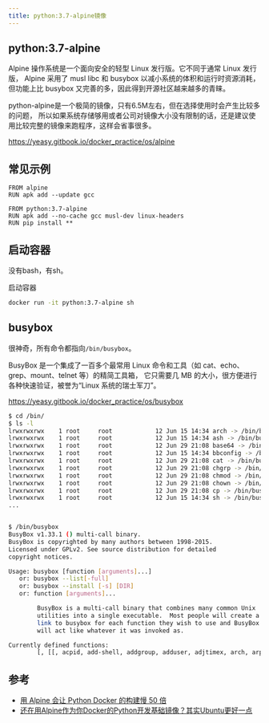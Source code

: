 ```yaml
---
title: python:3.7-alpine镜像
---
```


## python:3.7-alpine





Alpine 操作系统是一个面向安全的轻型 Linux 发行版。它不同于通常 Linux 发行版，
Alpine 采用了 musl libc 和 busybox 以减小系统的体积和运行时资源消耗，但功能上比 busybox 又完善的多，因此得到开源社区越来越多的青睐。


python-alpine是一个极简的镜像，只有6.5M左右，但在选择使用时会产生比较多的问题，
所以如果系统存储够用或者公司对镜像大小没有限制的话，还是建议使用比较完整的镜像来跑程序，这样会省事很多。

https://yeasy.gitbook.io/docker_practice/os/alpine



## 常见示例

```
FROM alpine
RUN apk add --update gcc
```

```
FROM python:3.7-alpine
RUN apk add --no-cache gcc musl-dev linux-headers
RUN pip install **
```

## 启动容器

没有bash，有sh。

启动容器
```sh
docker run -it python:3.7-alpine sh
```




## busybox


很神奇，所有命令都指向`/bin/busybox`。

BusyBox 是一个集成了一百多个最常用 Linux 命令和工具（如 cat、echo、grep、mount、telnet 等）的精简工具箱，
它只需要几 MB 的大小，很方便进行各种快速验证，被誉为“Linux 系统的瑞士军刀”。

https://yeasy.gitbook.io/docker_practice/os/busybox



```sh
$ cd /bin/
$ ls -l
lrwxrwxrwx    1 root     root            12 Jun 15 14:34 arch -> /bin/busybox
lrwxrwxrwx    1 root     root            12 Jun 15 14:34 ash -> /bin/busybox
lrwxrwxrwx    1 root     root            12 Jun 29 21:08 base64 -> /bin/busybox
lrwxrwxrwx    1 root     root            12 Jun 15 14:34 bbconfig -> /bin/busybox
lrwxrwxrwx    1 root     root            12 Jun 29 21:08 cat -> /bin/busybox
lrwxrwxrwx    1 root     root            12 Jun 29 21:08 chgrp -> /bin/busybox
lrwxrwxrwx    1 root     root            12 Jun 29 21:08 chmod -> /bin/busybox
lrwxrwxrwx    1 root     root            12 Jun 29 21:08 chown -> /bin/busybox
lrwxrwxrwx    1 root     root            12 Jun 29 21:08 cp -> /bin/busybox
lrwxrwxrwx    1 root     root            12 Jun 15 14:34 sh -> /bin/busybox
...


$ /bin/busybox
BusyBox v1.33.1 () multi-call binary.
BusyBox is copyrighted by many authors between 1998-2015.
Licensed under GPLv2. See source distribution for detailed
copyright notices.

Usage: busybox [function [arguments]...]
   or: busybox --list[-full]
   or: busybox --install [-s] [DIR]
   or: function [arguments]...

        BusyBox is a multi-call binary that combines many common Unix
        utilities into a single executable.  Most people will create a
        link to busybox for each function they wish to use and BusyBox
        will act like whatever it was invoked as.

Currently defined functions:
        [, [[, acpid, add-shell, addgroup, adduser, adjtimex, arch, arp, arping, ash, awk, base64, basename, bbconfig, bc, beep, blkdiscard, blkid, blockdev, brctl, bunzip2, bzcat, bzip2, cal, ...
```



## 参考

- [用 Alpine 会让 Python Docker 的构建慢 50 倍](https://www.infoq.cn/article/vodle9fsibkqdlcxjzzj)
- [还在用Alpine作为你Docker的Python开发基础镜像？其实Ubuntu更好一点](https://v3u.cn/a_id_173)